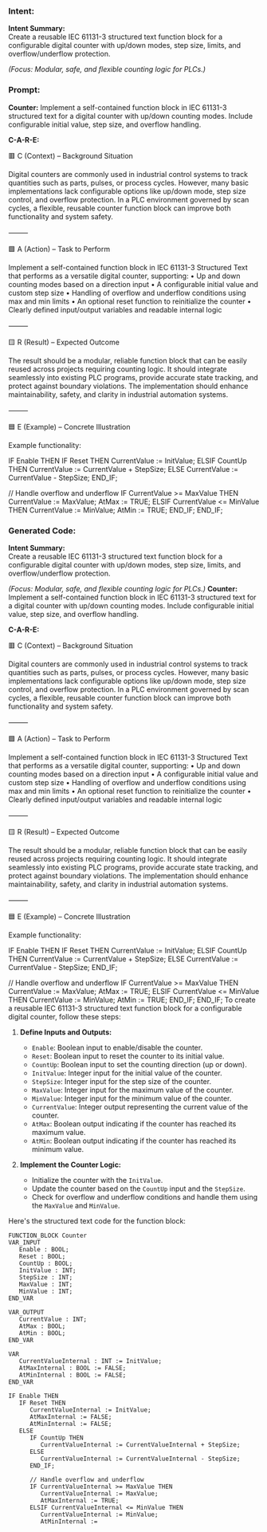 ### Intent:
**Intent Summary:**  
Create a reusable IEC 61131-3 structured text function block for a configurable digital counter with up/down modes, step size, limits, and overflow/underflow protection.  

*(Focus: Modular, safe, and flexible counting logic for PLCs.)*

### Prompt:
**Counter:**
Implement a self-contained function block in IEC 61131-3 structured text for a digital counter with up/down counting modes. Include configurable initial value, step size, and overflow handling.

**C-A-R-E:**

🟥 C (Context) – Background Situation

Digital counters are commonly used in industrial control systems to track quantities such as parts, pulses, or process cycles. However, many basic implementations lack configurable options like up/down mode, step size control, and overflow protection. In a PLC environment governed by scan cycles, a flexible, reusable counter function block can improve both functionality and system safety.

⸻

🟩 A (Action) – Task to Perform

Implement a self-contained function block in IEC 61131-3 Structured Text that performs as a versatile digital counter, supporting:
	•	Up and down counting modes based on a direction input
	•	A configurable initial value and custom step size
	•	Handling of overflow and underflow conditions using max and min limits
	•	An optional reset function to reinitialize the counter
	•	Clearly defined input/output variables and readable internal logic

⸻

🟨 R (Result) – Expected Outcome

The result should be a modular, reliable function block that can be easily reused across projects requiring counting logic. It should integrate seamlessly into existing PLC programs, provide accurate state tracking, and protect against boundary violations. The implementation should enhance maintainability, safety, and clarity in industrial automation systems.

⸻

🟦 E (Example) – Concrete Illustration

Example functionality:

IF Enable THEN
   IF Reset THEN
      CurrentValue := InitValue;
   ELSIF CountUp THEN
      CurrentValue := CurrentValue + StepSize;
   ELSE
      CurrentValue := CurrentValue - StepSize;
   END_IF;

   // Handle overflow and underflow
   IF CurrentValue >= MaxValue THEN
      CurrentValue := MaxValue;
      AtMax := TRUE;
   ELSIF CurrentValue <= MinValue THEN
      CurrentValue := MinValue;
      AtMin := TRUE;
   END_IF;
END_IF;

### Generated Code:
**Intent Summary:**  
Create a reusable IEC 61131-3 structured text function block for a configurable digital counter with up/down modes, step size, limits, and overflow/underflow protection.  

*(Focus: Modular, safe, and flexible counting logic for PLCs.)*
**Counter:**
Implement a self-contained function block in IEC 61131-3 structured text for a digital counter with up/down counting modes. Include configurable initial value, step size, and overflow handling.

**C-A-R-E:**

🟥 C (Context) – Background Situation

Digital counters are commonly used in industrial control systems to track quantities such as parts, pulses, or process cycles. However, many basic implementations lack configurable options like up/down mode, step size control, and overflow protection. In a PLC environment governed by scan cycles, a flexible, reusable counter function block can improve both functionality and system safety.

⸻

🟩 A (Action) – Task to Perform

Implement a self-contained function block in IEC 61131-3 Structured Text that performs as a versatile digital counter, supporting:
	•	Up and down counting modes based on a direction input
	•	A configurable initial value and custom step size
	•	Handling of overflow and underflow conditions using max and min limits
	•	An optional reset function to reinitialize the counter
	•	Clearly defined input/output variables and readable internal logic

⸻

🟨 R (Result) – Expected Outcome

The result should be a modular, reliable function block that can be easily reused across projects requiring counting logic. It should integrate seamlessly into existing PLC programs, provide accurate state tracking, and protect against boundary violations. The implementation should enhance maintainability, safety, and clarity in industrial automation systems.

⸻

🟦 E (Example) – Concrete Illustration

Example functionality:

IF Enable THEN
   IF Reset THEN
      CurrentValue := InitValue;
   ELSIF CountUp THEN
      CurrentValue := CurrentValue + StepSize;
   ELSE
      CurrentValue := CurrentValue - StepSize;
   END_IF;

   // Handle overflow and underflow
   IF CurrentValue >= MaxValue THEN
      CurrentValue := MaxValue;
      AtMax := TRUE;
   ELSIF CurrentValue <= MinValue THEN
      CurrentValue := MinValue;
      AtMin := TRUE;
   END_IF;
END_IF; To create a reusable IEC 61131-3 structured text function block for a configurable digital counter, follow these steps:

1. **Define Inputs and Outputs:**
   - `Enable`: Boolean input to enable/disable the counter.
   - `Reset`: Boolean input to reset the counter to its initial value.
   - `CountUp`: Boolean input to set the counting direction (up or down).
   - `InitValue`: Integer input for the initial value of the counter.
   - `StepSize`: Integer input for the step size of the counter.
   - `MaxValue`: Integer input for the maximum value of the counter.
   - `MinValue`: Integer input for the minimum value of the counter.
   - `CurrentValue`: Integer output representing the current value of the counter.
   - `AtMax`: Boolean output indicating if the counter has reached its maximum value.
   - `AtMin`: Boolean output indicating if the counter has reached its minimum value.

2. **Implement the Counter Logic:**
   - Initialize the counter with the `InitValue`.
   - Update the counter based on the `CountUp` input and the `StepSize`.
   - Check for overflow and underflow conditions and handle them using the `MaxValue` and `MinValue`.

Here's the structured text code for the function block:

```structuredtext
FUNCTION_BLOCK Counter
VAR_INPUT
   Enable : BOOL;
   Reset : BOOL;
   CountUp : BOOL;
   InitValue : INT;
   StepSize : INT;
   MaxValue : INT;
   MinValue : INT;
END_VAR

VAR_OUTPUT
   CurrentValue : INT;
   AtMax : BOOL;
   AtMin : BOOL;
END_VAR

VAR
   CurrentValueInternal : INT := InitValue;
   AtMaxInternal : BOOL := FALSE;
   AtMinInternal : BOOL := FALSE;
END_VAR

IF Enable THEN
   IF Reset THEN
      CurrentValueInternal := InitValue;
      AtMaxInternal := FALSE;
      AtMinInternal := FALSE;
   ELSE
      IF CountUp THEN
         CurrentValueInternal := CurrentValueInternal + StepSize;
      ELSE
         CurrentValueInternal := CurrentValueInternal - StepSize;
      END_IF;

      // Handle overflow and underflow
      IF CurrentValueInternal >= MaxValue THEN
         CurrentValueInternal := MaxValue;
         AtMaxInternal := TRUE;
      ELSIF CurrentValueInternal <= MinValue THEN
         CurrentValueInternal := MinValue;
         AtMinInternal :=
